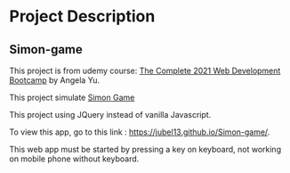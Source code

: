 # Project Description

## Simon-game

This project is from udemy course: <a href="https://www.udemy.com/course/the-complete-web-development-bootcamp/" target="_blank">The Complete 2021 Web Development Bootcamp</a> by Angela Yu.

This project simulate <a href="https://en.wikipedia.org/wiki/Simon_(game)" target="_blank">Simon Game</a>

This project using JQuery instead of vanilla Javascript.

To view this app, go to this link : https://jubel13.github.io/Simon-game/.

This web app must be started by pressing a key on keyboard, not working on mobile phone without keyboard.
